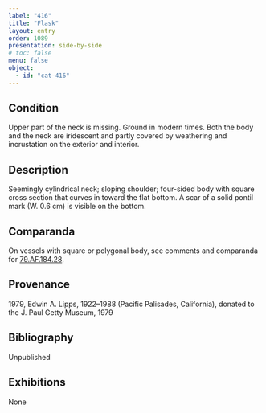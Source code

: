 ```yaml
---
label: "416"
title: "Flask"
layout: entry
order: 1089
presentation: side-by-side
# toc: false
menu: false
object:
  - id: "cat-416"
---
```


## Condition

Upper part of the neck is missing. Ground in modern times. Both the body and the neck are iridescent and partly covered by weathering and incrustation on the exterior and interior.

## Description

Seemingly cylindrical neck; sloping shoulder; four-sided body with square cross section that curves in toward the flat bottom. A scar of a solid pontil mark (W. 0.6 cm) is visible on the bottom.

## Comparanda

On vessels with square or polygonal body, see comments and comparanda for [79.AF.184.28](#cat).

## Provenance

1979, Edwin A. Lipps, 1922–1988 (Pacific Palisades, California), donated to the J. Paul Getty Museum, 1979

## Bibliography

Unpublished

## Exhibitions

None

